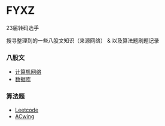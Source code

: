 # FYXZ
23届转码选手

搜寻整理到的一些八股文知识（来源网络） & 以及算法题刷题记录

### 八股文
- [计算机网络](https://fengyxz.github.io/计算机网络)
- [数据库](https://engyxz.github.io/数据库)


### 算法题
- [Leetcode](https://fengyxz.github.io/Leetcode)
- [ACwing](https://fengyxz.github.io/Acing)
